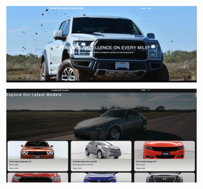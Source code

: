 ![image Alt](https://github.com/Ccode0078/Car_Dealership_Website/blob/c67bd8d9203a93da1c1a8878aa02b20b5df616b6/Screen%20Shot%202025-03-19%20at%2012.52.11%20AM.png)


![image Alt](https://github.com/Ccode0078/Car_Dealership_Website/blob/6306ce5f9dcc6571b84c21ad1d89cc72a44937bc/Screen%20Shot%202025-03-19%20at%2012.55.06%20AM.png)
